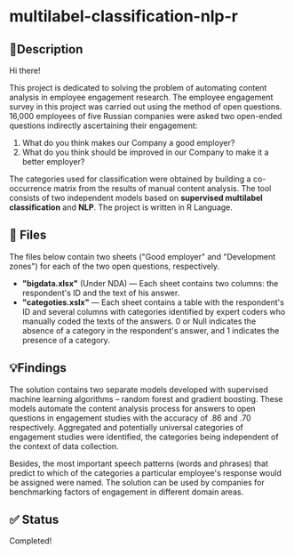 # multilabel-classification-nlp-r

## 📑Description
Hi there! 

This project is dedicated to solving the problem of automating content analysis in employee engagement research. The employee engagement survey in this project was carried out using the method of open questions. 16,000 employees of five Russian companies were asked two open-ended questions indirectly ascertaining their engagement:
1) What do you think makes our Company a good employer?
2) What do you think should be improved in our Company to make it a better employer?

The categories used for classification were obtained by building a co-occurrence matrix from the results of manual content analysis. 
The tool consists of two independent models based on **supervised multilabel classification** and **NLP**. 
The project is written in R Language.


## 📁 Files
The files below contain two sheets ("Good employer" and "Development zones") for each of the two open questions, respectively.

- **"bigdata.xlsx"** (Under NDA) — Each sheet contains two columns: the respondent's ID and the text of his answer.
- **"categoties.xslx"** — Each sheet contains a table with the respondent's ID and several columns with categories identified by expert coders who manually coded the texts of the answers. 0 or Null indicates the absence of a category in the respondent's answer, and 1 indicates the presence of a category.

## 💡Findings
The solution contains two separate models developed with supervised machine learning algorithms – random forest and gradient boosting. These models automate the content analysis process for answers to open questions in engagement studies with the accuracy of .86 and .70 respectively. Aggregated and potentially universal categories of engagement studies were identified, the categories being independent of the context of data collection.  

Besides, the most important speech patterns (words and phrases) that predict to which of the categories a particular employee's response would be assigned were named. The solution can be used by companies for benchmarking factors of engagement in different domain areas.

## ✅ Status
Completed!
